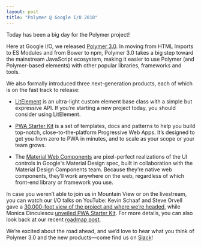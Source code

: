 ```yaml
---
layout: post
title: "Polymer @ Google I/O 2018"
---
```


Today has been a big day for the Polymer project!

Here at Google I/O, we released [Polymer 3.0](/3.0/docs/about_30). In moving from HTML Imports to ES Modules and from Bower to npm, Polymer 3.0 takes a big step toward the mainstream JavaScript ecosystem, making it easier to use Polymer (and Polymer-based elements) with other popular libraries, frameworks and tools.

We also formally introduced three next-generation products, each of which is on the fast track to release:

*   [LitElement](https://github.com/Polymer/lit-element/blob/master/README.md) is an ultra-light custom element base class with a simple but expressive API. If you’re starting a new project today, you should consider using LitElement.

*   [PWA Starter Kit](https://github.com/Polymer/pwa-starter-kit/blob/master/README.md) is a set of templates, docs and patterns to help you build top-notch, close-to-the-platform Progressive Web Apps. It’s designed to get you from zero to PWA in minutes, and to scale as your scope or your team grows.

*   The [Material Web Components](https://github.com/material-components/material-components-web-components/blob/master/README.md) are pixel-perfect realizations of the UI controls in Google's Material Design spec, built in collaboration with the Material Design Components team. Because they’re native web components, they’ll work anywhere on the web, regardless of which front-end library or framework you use.

In case you weren’t able to join us in Mountain View or on the livestream, you can watch our I/O talks on YouTube: Kevin Schaaf and Steve Orvell gave a [30,000-foot view of the project and where we’re headed](https://www.youtube.com/watch?v=7CUO7PyD5zA&list=PLNYkxOF6rcIC4NQeXpdAy0RbOACI66Hvf&index=13&t=4s), while Monica Dinculescu [unveiled PWA Starter Kit](https://www.youtube.com/watch?v=we3lLo-UFtk&index=16&list=PLNYkxOF6rcIC4NQeXpdAy0RbOACI66Hvf). For more details, you can also look back at our recent [roadmap post](2018-05-02-roadmap-update).

We’re excited about the road ahead, and we’d love to hear what you think of Polymer 3.0 and the new products—come find us on [Slack](https://polymer-slack.herokuapp.com/)!
